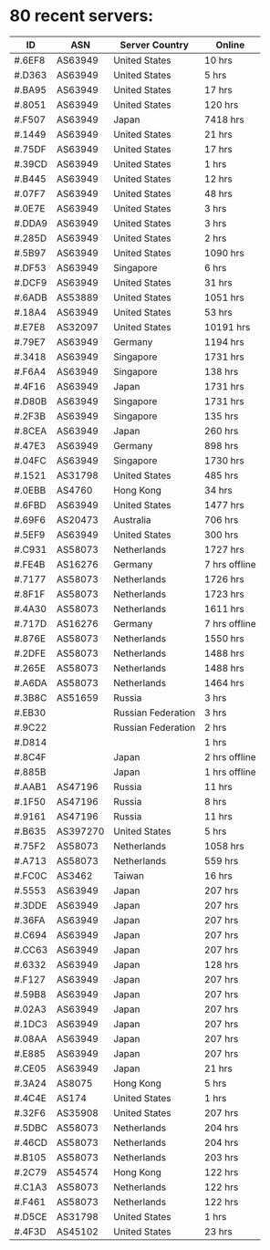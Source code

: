 # 80 recent servers:

| ID | ASN | Server Country | Online |
| ------ | ------ | ------ | ------ |
| #.6EF8 | AS63949 | United States | 10 hrs |
| #.D363 | AS63949 | United States | 5 hrs |
| #.BA95 | AS63949 | United States | 17 hrs |
| #.8051 | AS63949 | United States | 120 hrs |
| #.F507 | AS63949 | Japan | 7418 hrs |
| #.1449 | AS63949 | United States | 21 hrs |
| #.75DF | AS63949 | United States | 17 hrs |
| #.39CD | AS63949 | United States | 1 hrs |
| #.B445 | AS63949 | United States | 12 hrs |
| #.07F7 | AS63949 | United States | 48 hrs |
| #.0E7E | AS63949 | United States | 3 hrs |
| #.DDA9 | AS63949 | United States | 3 hrs |
| #.285D | AS63949 | United States | 2 hrs |
| #.5B97 | AS63949 | United States | 1090 hrs |
| #.DF53 | AS63949 | Singapore | 6 hrs |
| #.DCF9 | AS63949 | United States | 31 hrs |
| #.6ADB | AS53889 | United States | 1051 hrs |
| #.18A4 | AS63949 | United States | 53 hrs |
| #.E7E8 | AS32097 | United States | 10191 hrs |
| #.79E7 | AS63949 | Germany | 1194 hrs |
| #.3418 | AS63949 | Singapore | 1731 hrs |
| #.F6A4 | AS63949 | Singapore | 138 hrs |
| #.4F16 | AS63949 | Japan | 1731 hrs |
| #.D80B | AS63949 | Singapore | 1731 hrs |
| #.2F3B | AS63949 | Singapore | 135 hrs |
| #.8CEA | AS63949 | Japan | 260 hrs |
| #.47E3 | AS63949 | Germany | 898 hrs |
| #.04FC | AS63949 | Singapore | 1730 hrs |
| #.1521 | AS31798 | United States | 485 hrs |
| #.0EBB | AS4760 | Hong Kong | 34 hrs |
| #.6FBD | AS63949 | United States | 1477 hrs |
| #.69F6 | AS20473 | Australia | 706 hrs |
| #.5EF9 | AS63949 | United States | 300 hrs |
| #.C931 | AS58073 | Netherlands | 1727 hrs |
| #.FE4B | AS16276 | Germany | 7 hrs offline |
| #.7177 | AS58073 | Netherlands | 1726 hrs |
| #.8F1F | AS58073 | Netherlands | 1723 hrs |
| #.4A30 | AS58073 | Netherlands | 1611 hrs |
| #.717D | AS16276 | Germany | 7 hrs offline |
| #.876E | AS58073 | Netherlands | 1550 hrs |
| #.2DFE | AS58073 | Netherlands | 1488 hrs |
| #.265E | AS58073 | Netherlands | 1488 hrs |
| #.A6DA | AS58073 | Netherlands | 1464 hrs |
| #.3B8C | AS51659 | Russia | 3 hrs |
| #.EB30 |  | Russian Federation | 3 hrs |
| #.9C22 |  | Russian Federation | 2 hrs |
| #.D814 |  |  | 1 hrs |
| #.8C4F |  | Japan | 2 hrs offline |
| #.885B |  | Japan | 1 hrs offline |
| #.AAB1 | AS47196 | Russia | 11 hrs |
| #.1F50 | AS47196 | Russia | 8 hrs |
| #.9161 | AS47196 | Russia | 11 hrs |
| #.B635 | AS397270 | United States | 5 hrs |
| #.75F2 | AS58073 | Netherlands | 1058 hrs |
| #.A713 | AS58073 | Netherlands | 559 hrs |
| #.FC0C | AS3462 | Taiwan | 16 hrs |
| #.5553 | AS63949 | Japan | 207 hrs |
| #.3DDE | AS63949 | Japan | 207 hrs |
| #.36FA | AS63949 | Japan | 207 hrs |
| #.C694 | AS63949 | Japan | 207 hrs |
| #.CC63 | AS63949 | Japan | 207 hrs |
| #.6332 | AS63949 | Japan | 128 hrs |
| #.F127 | AS63949 | Japan | 207 hrs |
| #.59B8 | AS63949 | Japan | 207 hrs |
| #.02A3 | AS63949 | Japan | 207 hrs |
| #.1DC3 | AS63949 | Japan | 207 hrs |
| #.08AA | AS63949 | Japan | 207 hrs |
| #.E885 | AS63949 | Japan | 207 hrs |
| #.CE05 | AS63949 | Japan | 21 hrs |
| #.3A24 | AS8075 | Hong Kong | 5 hrs |
| #.4C4E | AS174 | United States | 1 hrs |
| #.32F6 | AS35908 | United States | 207 hrs |
| #.5DBC | AS58073 | Netherlands | 204 hrs |
| #.46CD | AS58073 | Netherlands | 204 hrs |
| #.B105 | AS58073 | Netherlands | 203 hrs |
| #.2C79 | AS54574 | Hong Kong | 122 hrs |
| #.C1A3 | AS58073 | Netherlands | 122 hrs |
| #.F461 | AS58073 | Netherlands | 122 hrs |
| #.D5CE | AS31798 | United States | 1 hrs |
| #.4F3D | AS45102 | United States | 23 hrs |

